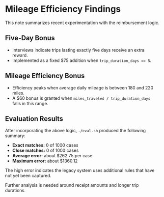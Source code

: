 # Mileage Efficiency Findings

This note summarizes recent experimentation with the reimbursement logic.

## Five-Day Bonus
- Interviews indicate trips lasting exactly five days receive an extra reward.
- Implemented as a fixed $75 addition when `trip_duration_days == 5`.

## Mileage Efficiency Bonus
- Efficiency peaks when average daily mileage is between 180 and 220 miles.
- A $60 bonus is granted when `miles_traveled / trip_duration_days` falls in this range.

## Evaluation Results
After incorporating the above logic, `./eval.sh` produced the following summary:

- **Exact matches:** 0 of 1000 cases
- **Close matches:** 0 of 1000 cases
- **Average error:** about $262.75 per case
- **Maximum error:** about $1360.12

The high error indicates the legacy system uses additional rules that have not yet been captured.

Further analysis is needed around receipt amounts and longer trip durations.
